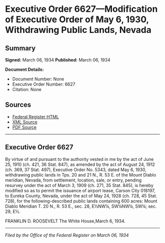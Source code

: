 # Executive Order 6627—Modification of Executive Order of May 6, 1930, Withdrawing Public Lands, Nevada

## Summary

**Signed:** March 06, 1934
**Published:** March 06, 1934

**Document Details:**
- Document Number: None
- Executive Order Number: 6627
- Citation: None

## Sources
- [Federal Register HTML](https://www.presidency.ucsb.edu/documents/executive-order-6627-modification-executive-order-may-6-1930-withdrawing-public-lands)
- [XML Source](None)
- [PDF Source](None)

---

## Executive Order 6627

By virtue of and pursuant to the authority vested in me by the act of June 25, 1910 (ch. 421, 36 Stat. 847), as amended by the act of August 24, 1912 (ch. 369, 37 Stat. 497), Executive Order No. 5343, dated May 6, 1930, withdrawing public lands in Tps. 20 and 21 N., R. 53 E. of the Mount Diablo meridian, Nevada, from settlement, location, sale, or entry, pending resurvey under the act of March 3, 1909 (ch. 271, 35 Stat. 845), is hereby modified so as to permit the issuance of airport lease, Carson City 018197, to Eureka County, Nevada, under the act of May 24, 1928 (ch. 728, 45 Stat. 728), for the following-described public lands containing 600 acres:
Mount Diablo Meridian
T. 20 N., R. 53 E., sec. 28, E½NW¼, SW¼NW¼, SW¼;
sec. 29, E½.

FRANKLIN D. ROOSEVELT
The White House,March 6, 1934.

---

*Filed by the Office of the Federal Register on March 06, 1934*
